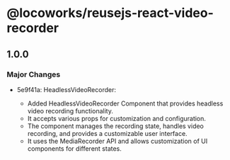 # @locoworks/reusejs-react-video-recorder

## 1.0.0

### Major Changes

- 5e9f41a: HeadlessVideoRecorder:

  - Added HeadlessVideoRecorder Component that provides headless video recording functionality.
  - It accepts various props for customization and configuration.
  - The component manages the recording state, handles video recording, and provides a customizable user interface.
  - It uses the MediaRecorder API and allows customization of UI components for different states.
